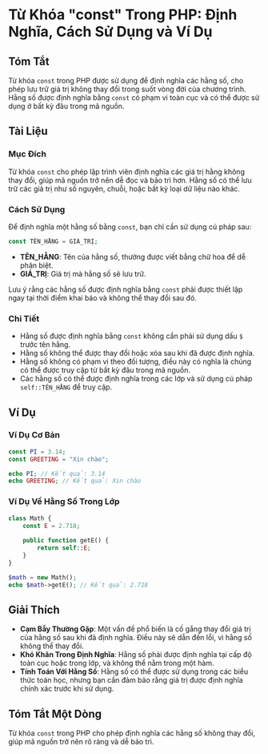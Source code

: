 <!--
Meta Description: # Từ Khóa "const" Trong PHP: Định Nghĩa, Cách Sử Dụng và Ví Dụ ## Tóm Tắt Từ khóa `const` trong PHP được sử dụng để định nghĩa các hằng số, cho phép l...
Meta Keywords: hằng, nghĩa, định, được, const
-->

# Từ Khóa "const" Trong PHP: Định Nghĩa, Cách Sử Dụng và Ví Dụ

## Tóm Tắt
Từ khóa `const` trong PHP được sử dụng để định nghĩa các hằng số, cho phép lưu trữ giá trị không thay đổi trong suốt vòng đời của chương trình. Hằng số được định nghĩa bằng `const` có phạm vi toàn cục và có thể được sử dụng ở bất kỳ đâu trong mã nguồn.

## Tài Liệu
### Mục Đích
Từ khóa `const` cho phép lập trình viên định nghĩa các giá trị hằng không thay đổi, giúp mã nguồn trở nên dễ đọc và bảo trì hơn. Hằng số có thể lưu trữ các giá trị như số nguyên, chuỗi, hoặc bất kỳ loại dữ liệu nào khác.

### Cách Sử Dụng
Để định nghĩa một hằng số bằng `const`, bạn chỉ cần sử dụng cú pháp sau:

```php
const TÊN_HẰNG = GIÁ_TRỊ;
```

- **TÊN_HẰNG**: Tên của hằng số, thường được viết bằng chữ hoa để dễ phân biệt.
- **GIÁ_TRỊ**: Giá trị mà hằng số sẽ lưu trữ.

Lưu ý rằng các hằng số được định nghĩa bằng `const` phải được thiết lập ngay tại thời điểm khai báo và không thể thay đổi sau đó.

### Chi Tiết
- Hằng số được định nghĩa bằng `const` không cần phải sử dụng dấu `$` trước tên hằng.
- Hằng số không thể được thay đổi hoặc xóa sau khi đã được định nghĩa.
- Hằng số không có phạm vi theo đối tượng, điều này có nghĩa là chúng có thể được truy cập từ bất kỳ đâu trong mã nguồn.
- Các hằng số có thể được định nghĩa trong các lớp và sử dụng cú pháp `self::TÊN_HẰNG` để truy cập.

## Ví Dụ
### Ví Dụ Cơ Bản
```php
const PI = 3.14;
const GREETING = "Xin chào";

echo PI; // Kết quả: 3.14
echo GREETING; // Kết quả: Xin chào
```

### Ví Dụ Về Hằng Số Trong Lớp
```php
class Math {
    const E = 2.718;
    
    public function getE() {
        return self::E;
    }
}

$math = new Math();
echo $math->getE(); // Kết quả: 2.718
```

## Giải Thích
- **Cạm Bẫy Thường Gặp**: Một vấn đề phổ biến là cố gắng thay đổi giá trị của hằng số sau khi đã định nghĩa. Điều này sẽ dẫn đến lỗi, vì hằng số không thể thay đổi.
- **Khó Khăn Trong Định Nghĩa**: Hằng số phải được định nghĩa tại cấp độ toàn cục hoặc trong lớp, và không thể nằm trong một hàm.
- **Tính Toán Với Hằng Số**: Hằng số có thể được sử dụng trong các biểu thức toán học, nhưng bạn cần đảm bảo rằng giá trị được định nghĩa chính xác trước khi sử dụng.

## Tóm Tắt Một Dòng
Từ khóa `const` trong PHP cho phép định nghĩa các hằng số không thay đổi, giúp mã nguồn trở nên rõ ràng và dễ bảo trì.